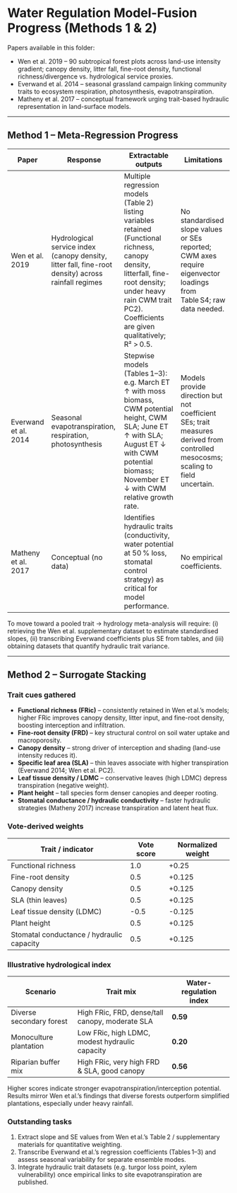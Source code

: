 # Water Regulation Model-Fusion Progress (Methods 1 & 2)

Papers available in this folder:

- Wen et al. 2019 – 90 subtropical forest plots across land-use intensity gradient; canopy density, litter fall, fine-root density, functional richness/divergence vs. hydrological service proxies.
- Everwand et al. 2014 – seasonal grassland campaign linking community traits to ecosystem respiration, photosynthesis, evapotranspiration.
- Matheny et al. 2017 – conceptual framework urging trait-based hydraulic representation in land-surface models.

---

## Method 1 – Meta-Regression Progress

| Paper | Response | Extractable outputs | Limitations |
| --- | --- | --- | --- |
| Wen et al. 2019 | Hydrological service index (canopy density, litter fall, fine-root density) across rainfall regimes | Multiple regression models (Table 2) listing variables retained (Functional richness, canopy density, litterfall, fine-root density; under heavy rain CWM trait PC2). Coefficients are given qualitatively; R² > 0.5. | No standardised slope values or SEs reported; CWM axes require eigenvector loadings from Table S4; raw data needed. |
| Everwand et al. 2014 | Seasonal evapotranspiration, respiration, photosynthesis | Stepwise models (Tables 1–3): e.g. March ET ↑ with moss biomass, CWM potential height, CWM SLA; June ET ↑ with SLA; August ET ↓ with CWM potential biomass; November ET ↓ with CWM relative growth rate. | Models provide direction but not coefficient SEs; trait measures derived from controlled mesocosms; scaling to field uncertain. |
| Matheny et al. 2017 | Conceptual (no data) | Identifies hydraulic traits (conductivity, water potential at 50 % loss, stomatal control strategy) as critical for model performance. | No empirical coefficients. |

To move toward a pooled trait → hydrology meta-analysis will require: (i) retrieving the Wen et al. supplementary dataset to estimate standardised slopes, (ii) transcribing Everwand coefficients plus SE from tables, and (iii) obtaining datasets that quantify hydraulic trait variance.

---

## Method 2 – Surrogate Stacking

### Trait cues gathered

- **Functional richness (FRic)** – consistently retained in Wen et al.’s models; higher FRic improves canopy density, litter input, and fine-root density, boosting interception and infiltration.
- **Fine-root density (FRD)** – key structural control on soil water uptake and macroporosity.
- **Canopy density** – strong driver of interception and shading (land-use intensity reduces it).
- **Specific leaf area (SLA)** – thin leaves associate with higher transpiration (Everwand 2014; Wen et al. PC2).
- **Leaf tissue density / LDMC** – conservative leaves (high LDMC) depress transpiration (negative weight).
- **Plant height** – tall species form denser canopies and deeper rooting.
- **Stomatal conductance / hydraulic conductivity** – faster hydraulic strategies (Matheny 2017) increase transpiration and latent heat flux.

### Vote-derived weights

| Trait / indicator | Vote score | Normalized weight |
| --- | --- | --- |
| Functional richness | 1.0 | +0.25 |
| Fine-root density | 0.5 | +0.125 |
| Canopy density | 0.5 | +0.125 |
| SLA (thin leaves) | 0.5 | +0.125 |
| Leaf tissue density (LDMC) | -0.5 | -0.125 |
| Plant height | 0.5 | +0.125 |
| Stomatal conductance / hydraulic capacity | 0.5 | +0.125 |

### Illustrative hydrological index

| Scenario | Trait mix | Water-regulation index |
| --- | --- | --- |
| Diverse secondary forest | High FRic, FRD, dense/tall canopy, moderate SLA | **0.59** |
| Monoculture plantation | Low FRic, high LDMC, modest hydraulic capacity | **0.20** |
| Riparian buffer mix | High FRic, very high FRD & SLA, good canopy | **0.56** |

Higher scores indicate stronger evapotranspiration/interception potential. Results mirror Wen et al.’s findings that diverse forests outperform simplified plantations, especially under heavy rainfall.

### Outstanding tasks

1. Extract slope and SE values from Wen et al.’s Table 2 / supplementary materials for quantitative weighting.
2. Transcribe Everwand et al.’s regression coefficients (Tables 1–3) and assess seasonal variability for separate ensemble modes.
3. Integrate hydraulic trait datasets (e.g. turgor loss point, xylem vulnerability) once empirical links to site evapotranspiration are published.

